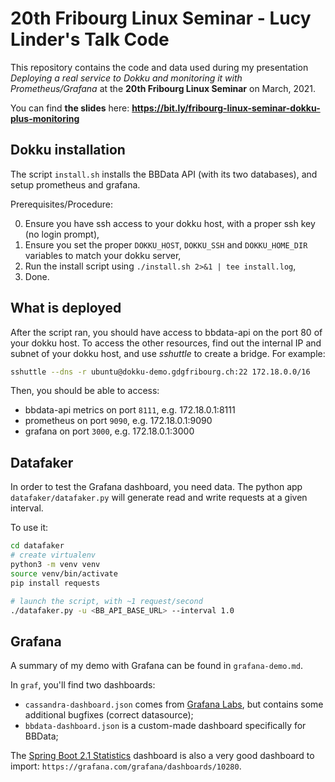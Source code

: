 # 20th Fribourg Linux Seminar - Lucy Linder's Talk Code

This repository contains the code and data used during my presentation 
*Deploying a real service to Dokku and monitoring it with Prometheus/Grafana* at the **20th Fribourg Linux Seminar**
on March, 2021.

You can find **the slides** here: **https://bit.ly/fribourg-linux-seminar-dokku-plus-monitoring**

## Dokku installation

The script `install.sh` installs the BBData API (with its two databases), and setup prometheus and grafana.

Prerequisites/Procedure:

0. Ensure you have ssh access to your dokku host, with a proper ssh key (no login prompt),
1. Ensure you set the proper `DOKKU_HOST`, `DOKKU_SSH` and `DOKKU_HOME_DIR` variables to match your dokku server,
2. Run the install script using `./install.sh 2>&1 | tee install.log`,
3. Done.

## What is deployed

After the script ran, you should have access to bbdata-api on the port 80 of your dokku host.
To access the other resources, find out the internal IP and subnet of your dokku host, 
and use *sshuttle* to create a bridge.
For example:
```bash
sshuttle --dns -r ubuntu@dokku-demo.gdgfribourg.ch:22 172.18.0.0/16
```

Then, you should be able to access:
* bbdata-api metrics on port `8111`, e.g. 172.18.0.1:8111
* prometheus on port `9090`, e.g. 172.18.0.1:9090
* grafana on port `3000`, e.g. 172.18.0.1:3000

## Datafaker

In order to test the Grafana dashboard, you need data. 
The python app `datafaker/datafaker.py` will generate read and write requests at a given interval.

To use it:
```bash
cd datafaker
# create virtualenv
python3 -m venv venv
source venv/bin/activate
pip install requests

# launch the script, with ~1 request/second
./datafaker.py -u <BB_API_BASE_URL> --interval 1.0
```

## Grafana

A summary of my demo with Grafana can be found in `grafana-demo.md`.

In `graf`, you'll find two dashboards:

* `cassandra-dashboard.json` comes from [Grafana Labs](https://grafana.com/grafana/dashboards/5408), 
   but contains some additional bugfixes (correct datasource);
* `bbdata-dashboard.json` is a custom-made dashboard specifically for BBData;

The [Spring Boot 2.1 Statistics](https://grafana.com/grafana/dashboards/10280) dashboard is also a very good dashboard
to import: `https://grafana.com/grafana/dashboards/10280`.